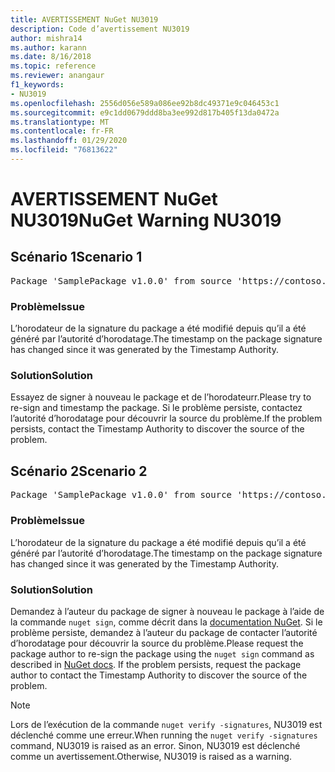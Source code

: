 ```yaml
---
title: AVERTISSEMENT NuGet NU3019
description: Code d’avertissement NU3019
author: mishra14
ms.author: karann
ms.date: 8/16/2018
ms.topic: reference
ms.reviewer: anangaur
f1_keywords:
- NU3019
ms.openlocfilehash: 2556d056e589a086ee92b8dc49371e9c046453c1
ms.sourcegitcommit: e9c1dd0679ddd8ba3ee992d817b405f13da0472a
ms.translationtype: MT
ms.contentlocale: fr-FR
ms.lasthandoff: 01/29/2020
ms.locfileid: "76813622"
---
```

# <a name="nuget-warning-nu3019"></a><span data-ttu-id="31869-103">AVERTISSEMENT NuGet NU3019</span><span class="sxs-lookup"><span data-stu-id="31869-103">NuGet Warning NU3019</span></span>

## <a name="scenario-1"></a><span data-ttu-id="31869-104">Scénario 1</span><span class="sxs-lookup"><span data-stu-id="31869-104">Scenario 1</span></span>

<pre>Package 'SamplePackage v1.0.0' from source 'https://contoso.com/index.json': The timestamp integrity check failed.</pre>

### <a name="issue"></a><span data-ttu-id="31869-105">Problème</span><span class="sxs-lookup"><span data-stu-id="31869-105">Issue</span></span>

<span data-ttu-id="31869-106">L’horodateur de la signature du package a été modifié depuis qu’il a été généré par l’autorité d’horodatage.</span><span class="sxs-lookup"><span data-stu-id="31869-106">The timestamp on the package signature has changed since it was generated by the Timestamp Authority.</span></span>


### <a name="solution"></a><span data-ttu-id="31869-107">Solution</span><span class="sxs-lookup"><span data-stu-id="31869-107">Solution</span></span>

<span data-ttu-id="31869-108">Essayez de signer à nouveau le package et de l’horodateurr.</span><span class="sxs-lookup"><span data-stu-id="31869-108">Please try to re-sign and timestamp the package.</span></span> <span data-ttu-id="31869-109">Si le problème persiste, contactez l’autorité d’horodatage pour découvrir la source du problème.</span><span class="sxs-lookup"><span data-stu-id="31869-109">If the problem persists, contact the Timestamp Authority to discover the source of the problem.</span></span>



## <a name="scenario-2"></a><span data-ttu-id="31869-110">Scénario 2</span><span class="sxs-lookup"><span data-stu-id="31869-110">Scenario 2</span></span>

<pre>Package 'SamplePackage v1.0.0' from source 'https://contoso.com/index.json': The primary signature's timestamp integrity check failed.</pre>

### <a name="issue"></a><span data-ttu-id="31869-111">Problème</span><span class="sxs-lookup"><span data-stu-id="31869-111">Issue</span></span>

<span data-ttu-id="31869-112">L’horodateur de la signature du package a été modifié depuis qu’il a été généré par l’autorité d’horodatage.</span><span class="sxs-lookup"><span data-stu-id="31869-112">The timestamp on the package signature has changed since it was generated by the Timestamp Authority.</span></span>


### <a name="solution"></a><span data-ttu-id="31869-113">Solution</span><span class="sxs-lookup"><span data-stu-id="31869-113">Solution</span></span>

<span data-ttu-id="31869-114">Demandez à l’auteur du package de signer à nouveau le package à l’aide de la commande `nuget sign`, comme décrit dans la [documentation NuGet](../../create-packages/sign-a-package.md). Si le problème persiste, demandez à l’auteur du package de contacter l’autorité d’horodatage pour découvrir la source du problème.</span><span class="sxs-lookup"><span data-stu-id="31869-114">Please request the package author to re-sign the package using the `nuget sign` command as described in [NuGet docs](../../create-packages/sign-a-package.md). If the problem persists, request the package author to contact the Timestamp Authority to discover the source of the problem.</span></span>


> [!Note]
> <span data-ttu-id="31869-115">Lors de l’exécution de la commande `nuget verify -signatures`, NU3019 est déclenché comme une erreur.</span><span class="sxs-lookup"><span data-stu-id="31869-115">When running the `nuget verify -signatures` command, NU3019 is raised as an error.</span></span> <span data-ttu-id="31869-116">Sinon, NU3019 est déclenché comme un avertissement.</span><span class="sxs-lookup"><span data-stu-id="31869-116">Otherwise, NU3019 is raised as a warning.</span></span>
